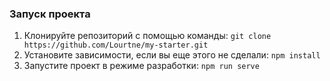 ### Запуск проекта

1. Клонируйте репозиторий с помощью команды: `git clone https://github.com/Lourtne/my-starter.git`
2. Установите зависимости, если вы еще этого не сделали: `npm install`
3. Запустите проект в режиме разработки: `npm run serve`
